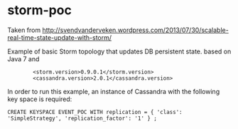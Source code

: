 storm-poc
==================

Taken from http://svendvanderveken.wordpress.com/2013/07/30/scalable-real-time-state-update-with-storm/

Example of basic Storm topology that updates DB persistent state. based on Java 7 and

```
        <storm.version>0.9.0.1</storm.version>
        <cassandra.version>2.0.1</cassandra.version>

```

In order to run this example, an instance of Cassandra with the following key space is required: 

```
CREATE KEYSPACE EVENT_POC WITH replication = { 'class': 'SimpleStrategy', 'replication_factor': '1' } ;
```